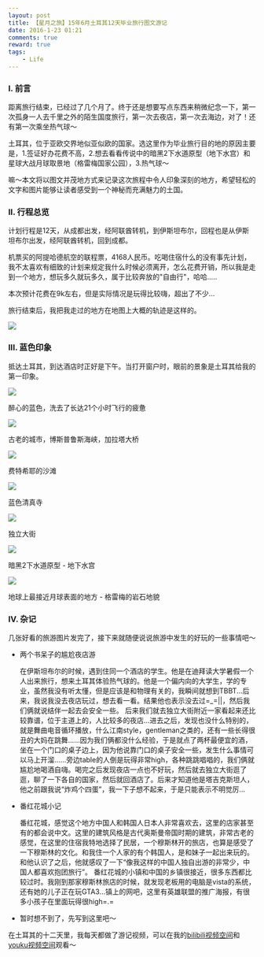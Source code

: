 ```yaml
---
layout: post
title: 【星月之旅】15年6月土耳其12天毕业旅行图文游记
date: 2016-1-23 01:21
comments: true
reward: true
tags:
    - Life
---
```


### I. 前言

距离旅行结束，已经过了几个月了。终于还是想要写点东西来稍微纪念一下，第一次孤身一人去千里之外的陌生国度旅行，第一次去夜店，第一次去海边，对了！还有第一次乘坐热气球～

土耳其，位于亚欧交界地似亚似欧的国家。选这里作为毕业旅行目的地的原因主要是，1.签证好办花费不高，2.想去看看传说中的暗黑2下水道原型（地下水宫）和星球大战月球取景地（格雷梅国家公园），3.热气球～

嘛～本文将以图文并茂地方式来记录这次旅程中令人印象深刻的地方，希望轻松的文字和图片能够让读者感受到一个神秘而充满魅力的土国。

<!-- more -->

### II. 行程总览

计划行程是12天，从成都出发，经阿联酋转机，到伊斯坦布尔，回程也是从伊斯坦布尔出发，经阿联酋转机，回到成都。

机票买的阿提哈德航空的联程票，4168人民币。吃喝住宿什么的没有事先计划，我不太喜欢有细致的计划来规定我什么时候必须离开，怎么花费开销，所以我是走到一个地方，想玩多久就玩多久，属于比较奔放的"自由行"，哈哈.....

本次预计花费在9k左右，但是实际情况是玩得比较嗨，超出了不少...

旅行结束后，我把我走过的地方在地图上大概的轨迹是这样的。

<img src="https://qiniu.plusplus7.com/turkeypath.png-fullpercent"/>

### III. 蓝色印象

抵达土耳其，到达酒店时正好是下午。当打开窗户时，眼前的景象是土耳其给我的第一印象。

<img src="https://qiniu.plusplus7.com/IMG_0068_sy.jpg-fullpercent"/>

醉心的蓝色，洗去了长达21个小时飞行的疲惫

<img src="https://qiniu.plusplus7.com/IMG_1227_sy.jpg-fullpercent"/>

古老的城市，博斯普鲁斯海峡，加拉塔大桥

<img src="https://qiniu.plusplus7.com/IMG_0138_sy.jpg-fullpercent"/>

费特希耶的沙滩

<img src="https://qiniu.plusplus7.com/IMG_0689_sy.jpg-fullpercent"/>

蓝色清真寺

<img src="https://qiniu.plusplus7.com/IMG_1245_sy.jpg-fullpercent"/>

独立大街

<img src="https://qiniu.plusplus7.com/IMG_0702_sy.jpg-fullpercent"/>

暗黑2下水道原型 - 地下水宫

<img src="https://qiniu.plusplus7.com/IMG_0995_sy.jpg-fullpercent"/>

地球上最接近月球表面的地方 - 格雷梅的岩石地貌

### IV. 杂记

几张好看的旅游图片发完了，接下来就随便说说旅游中发生的好玩的一些事情吧～

* 两个书呆子的尴尬夜店游

    在伊斯坦布尔的时候，遇到住同一个酒店的学生。他是在迪拜读大学暑假一个人出来旅行，想来土耳其体验热气球的。他是一个偏内向的大学生，学的专业，虽然我没有听太懂，但是应该是和物理有关的，我瞬间就想到TBBT...后来，我说我没去夜店玩过，想去看一看。结果他也表示没去过=_=||，然后我们俩就说结伴一起去会安全一些。
    后来我们就去独立大街附近一家看起来还比较靠谱，位于主道上的，人比较多的夜店...进去之后，发现也没什么特别的，就是舞曲电音循环播放，什么江南style，gentleman之类的，还有一些长得很丑的大妈在跳舞......因为我们俩都没什么经验，于是就点了两杯最便宜的酒，坐在一个门口的桌子边上，因为他说靠门口的桌子安全一些，发生什么事情可以马上开溜......旁边table的人倒是玩得非常high，各种跳跳唱唱的，我们俩就尴尬地喝酒自嗨。喝完之后发现夜店一点也不好玩，然后就去独立大街逛了逛，聊了一下各自的国家，然后就回酒店了。后来才知道他是塔吉克斯坦人，他之前跟我说“炸鸡个四蛋”，我一下子想不起来，于是只能表示不明觉厉...

* 番红花城小记

    番红花城，感觉这个地方中国人和韩国人日本人非常喜欢去，这里的店家甚至有的都会说中文。这里的建筑风格是古代奥斯曼帝国时期的建筑，非常古老的感觉，在这里的住宿我特地选择了民居，一个穆斯林开的旅店，也算是感受了一下穆斯林的文化。和我住一个人家的有个韩国人，是和妹子一起出来玩的。和他认识了之后，他就感叹了一下“像我这样的中国人独自出游的非常少，中国人都喜欢抱团旅行”。
    番红花城的小镇和中国的乡镇很接近，很多东西都比较过时。我刚到那家穆斯林旅店的时候，就发现老板用的电脑是vista的系统，还有她的儿子正在玩GTA3...镇上的网吧，这里有英雄联盟的推广海报，有很多小孩子在里面玩得很high=.=

* 暂时想不到了，先写到这里吧～

在土耳其的十二天里，我每天都做了游记视频，可以在我的[bilibili视频空间][1]和[youku视频空间][2]观看～

[1]: http://www.bilibili.com/video/av2588625/
[2]: http://v.youku.com/v_show/id_XMTI2Nzk0NTQxNg==.html
